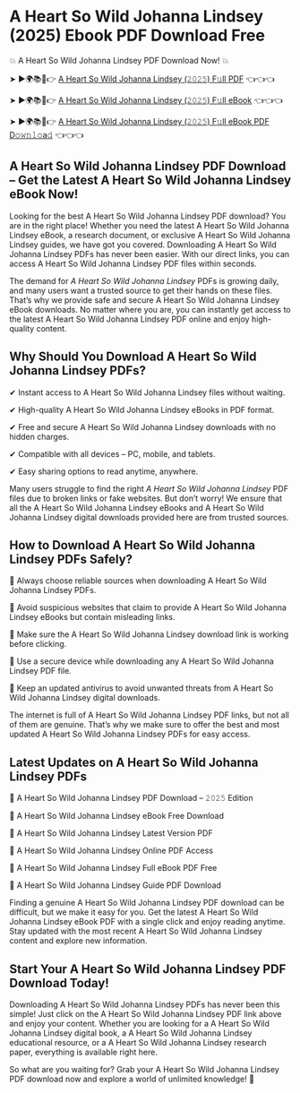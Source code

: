 # A Heart So Wild Johanna Lindsey (2025) Ebook PDF Download Free

💥 A Heart So Wild Johanna Lindsey PDF Download Now! 💥

➤ ►🌍📚📱👉 [A Heart So Wild Johanna Lindsey (𝟸𝟶𝟸𝟻) F𝚞ll PDF](https://getpdf.xyz/a-heart-so-wild-johanna-lindsey) 👈👈👈


➤ ►🌍📚📱👉 [A Heart So Wild Johanna Lindsey (𝟸𝟶𝟸𝟻) F𝚞ll eBook](https://getpdf.xyz/a-heart-so-wild-johanna-lindsey) 👈👈👈


➤ ►🌍📚📱👉 [A Heart So Wild Johanna Lindsey (𝟸𝟶𝟸𝟻) F𝚞ll eBook PDF D𝚘𝚠𝚗𝚕𝚘a𝚍](https://getpdf.xyz/a-heart-so-wild-johanna-lindsey) 👈👈👈


## A Heart So Wild Johanna Lindsey PDF Download – Get the Latest A Heart So Wild Johanna Lindsey eBook Now!

Looking for the best A Heart So Wild Johanna Lindsey PDF download? You are in the right place! Whether you need the latest A Heart So Wild Johanna Lindsey eBook, a research document, or exclusive A Heart So Wild Johanna Lindsey guides, we have got you covered. Downloading A Heart So Wild Johanna Lindsey PDFs has never been easier. With our direct links, you can access A Heart So Wild Johanna Lindsey PDF files within seconds.

The demand for *A Heart So Wild Johanna Lindsey* PDFs is growing daily, and many users want a trusted source to get their hands on these files. That’s why we provide safe and secure A Heart So Wild Johanna Lindsey eBook downloads. No matter where you are, you can instantly get access to the latest A Heart So Wild Johanna Lindsey PDF online and enjoy high-quality content.

## Why Should You Download A Heart So Wild Johanna Lindsey PDFs?

✔ Instant access to A Heart So Wild Johanna Lindsey files without waiting.

✔ High-quality A Heart So Wild Johanna Lindsey eBooks in PDF format.

✔ Free and secure A Heart So Wild Johanna Lindsey downloads with no hidden charges.

✔ Compatible with all devices – PC, mobile, and tablets.

✔ Easy sharing options to read anytime, anywhere.

Many users struggle to find the right *A Heart So Wild Johanna Lindsey* PDF files due to broken links or fake websites. But don’t worry! We ensure that all the A Heart So Wild Johanna Lindsey eBooks and A Heart So Wild Johanna Lindsey digital downloads provided here are from trusted sources.

## How to Download A Heart So Wild Johanna Lindsey PDFs Safely?

📌 Always choose reliable sources when downloading A Heart So Wild Johanna Lindsey PDFs.

📌 Avoid suspicious websites that claim to provide A Heart So Wild Johanna Lindsey eBooks but contain misleading links.

📌 Make sure the A Heart So Wild Johanna Lindsey download link is working before clicking.

📌 Use a secure device while downloading any A Heart So Wild Johanna Lindsey PDF file.

📌 Keep an updated antivirus to avoid unwanted threats from A Heart So Wild Johanna Lindsey digital downloads.

The internet is full of A Heart So Wild Johanna Lindsey PDF links, but not all of them are genuine. That’s why we make sure to offer the best and most updated A Heart So Wild Johanna Lindsey PDFs for easy access.

## Latest Updates on A Heart So Wild Johanna Lindsey PDFs

🔹 A Heart So Wild Johanna Lindsey PDF Download – 𝟸𝟶𝟸𝟻 Edition

🔹 A Heart So Wild Johanna Lindsey eBook Free Download

🔹 A Heart So Wild Johanna Lindsey Latest Version PDF

🔹 A Heart So Wild Johanna Lindsey Online PDF Access

🔹 A Heart So Wild Johanna Lindsey Full eBook PDF Free

🔹 A Heart So Wild Johanna Lindsey Guide PDF Download

Finding a genuine A Heart So Wild Johanna Lindsey PDF download can be difficult, but we make it easy for you. Get the latest A Heart So Wild Johanna Lindsey eBook PDF with a single click and enjoy reading anytime. Stay updated with the most recent A Heart So Wild Johanna Lindsey content and explore new information.

## Start Your A Heart So Wild Johanna Lindsey PDF Download Today!

Downloading A Heart So Wild Johanna Lindsey PDFs has never been this simple! Just click on the A Heart So Wild Johanna Lindsey PDF link above and enjoy your content. Whether you are looking for a A Heart So Wild Johanna Lindsey digital book, a A Heart So Wild Johanna Lindsey educational resource, or a A Heart So Wild Johanna Lindsey research paper, everything is available right here.

So what are you waiting for? Grab your A Heart So Wild Johanna Lindsey PDF download now and explore a world of unlimited knowledge! 🚀